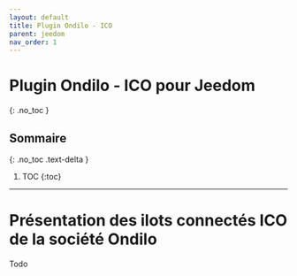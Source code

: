```yaml
---
layout: default
title: Plugin Ondilo - ICO
parent: jeedom
nav_order: 1
---
```


# Plugin Ondilo - ICO pour Jeedom
{: .no_toc }

## Sommaire
{: .no_toc .text-delta }

1. TOC
{:toc}

---

# Présentation des ilots connectés ICO de la société Ondilo

Todo

